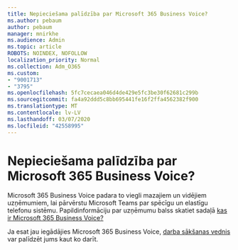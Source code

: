 ```yaml
---
title: Nepieciešama palīdzība par Microsoft 365 Business Voice?
ms.author: pebaum
author: pebaum
manager: mnirkhe
ms.audience: Admin
ms.topic: article
ROBOTS: NOINDEX, NOFOLLOW
localization_priority: Normal
ms.collection: Adm_O365
ms.custom:
- "9001713"
- "3795"
ms.openlocfilehash: 5fc7cecaea046d4de429e5fc3be30f62681c299b
ms.sourcegitcommit: fa4a92ddd5c8bb695441fe16f2ffa4562382f900
ms.translationtype: MT
ms.contentlocale: lv-LV
ms.lasthandoff: 03/07/2020
ms.locfileid: "42558995"
---
```

# <a name="need-help-with-microsoft-365-business-voice"></a>Nepieciešama palīdzība par Microsoft 365 Business Voice?

Microsoft 365 Business Voice padara to viegli mazajiem un vidējiem uzņēmumiem, lai pārvērstu Microsoft Teams par spēcīgu un elastīgu telefonu sistēmu. Papildinformāciju par uzņēmumu balss skatiet sadaļā [kas ir Microsoft 365 Business Voice?](https://docs.microsoft.com/microsoftteams/business-voice/whats-business-voice)

Ja esat jau iegādājies Microsoft 365 Business Voice, [darba sākšanas vednis](https://docs.microsoft.com/en-us/microsoftteams/business-voice/use-getting-started-wizard) var palīdzēt jums kaut ko darīt. 
